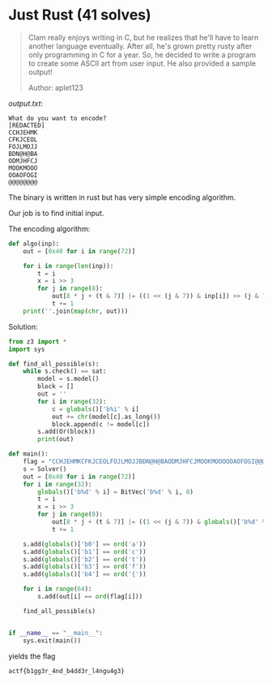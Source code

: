 # Just Rust (41 solves)

> Clam really enjoys writing in C, but he realizes that he'll have to learn another language eventually. After all, he's grown pretty rusty after only programming in C for a year. So, he decided to write a program to create some ASCII art from user input. He also provided a sample output!
>
> Author: aplet123

*output.txt*:

```
What do you want to encode?
[REDACTED]
CCHJEHMK
CFKJCEOL
FOJLMOJJ
BDN@H@BA
ODMJHFCJ
MOOKMOOO
OOAOFOGI
@@@@@@@@
```

The binary is written in rust but has very simple encoding algorithm.

Our job is to find initial input.

The encoding algorithm:

```python
def algo(inp):
    out = [0x40 for i in range(72)]

    for i in range(len(inp)):
        t = i
        x = i >> 3
        for j in range(8):
            out[8 * j + (t & 7)] |= ((1 << (j & 7)) & inp[i]) >> (j & 7) << (x & 7)
            t += 1
    print(''.join(map(chr, out)))
```

Solution:

```python
from z3 import *
import sys

def find_all_possible(s):
    while s.check() == sat:
        model = s.model()
        block = []
        out = ''
        for i in range(32):
            c = globals()['b%i' % i]
            out += chr(model[c].as_long())
            block.append(c != model[c])
        s.add(Or(block))
        print(out)

def main():
    flag = "CCHJEHMKCFKJCEOLFOJLMOJJBDN@H@BAODMJHFCJMOOKMOOOOOAOFOGI@@@@@@@@"
    s = Solver()
    out = [0x40 for i in range(72)]
    for i in range(32):
        globals()['b%d' % i] = BitVec('b%d' % i, 8)
        t = i
        x = i >> 3
        for j in range(8):
            out[8 * j + (t & 7)] |= ((1 << (j & 7)) & globals()['b%d' % i]) >> (j & 7) << (x & 7)
            t += 1

    s.add(globals()['b0'] == ord('a'))
    s.add(globals()['b1'] == ord('c'))
    s.add(globals()['b2'] == ord('t'))
    s.add(globals()['b3'] == ord('f'))
    s.add(globals()['b4'] == ord('{'))

    for i in range(64):
        s.add(out[i] == ord(flag[i]))

    find_all_possible(s)


if __name__ == "__main__":
    sys.exit(main())
```

yields the flag

```bash
actf{b1gg3r_4nd_b4dd3r_l4ngu4g3}
```

